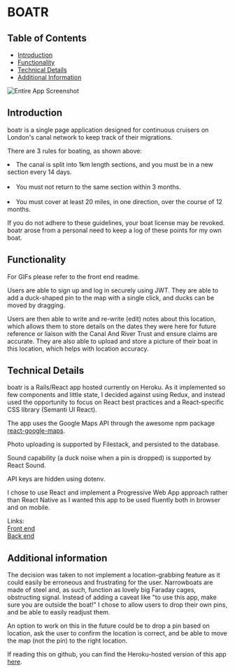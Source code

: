 # BOATR

## Table of Contents

- [Introduction](#introduction)
- [Functionality](#functionality)
- [Technical Details](#technical-details)
- [Additional Information](#additional-information)

![Entire App Screenshot](EntireAppScreenshot.png?raw=true "Entire App Screenshot")

## Introduction

  boatr is a single page application designed for continuous cruisers on London's canal network to keep track of their migrations.<br>

  There are 3 rules for boating, as shown above:<br/>
  <li>The canal is split into 1km length sections, and you must be in a new section every 14 days.</li><br/>
  <li>You must not return to the same section within 3 months.</li><br/>
  <li>You must cover at least 20 miles, in one direction, over the course of 12 months.</li>

  If you do not adhere to these guidelines, your boat license may be revoked. boatr arose from a personal need to keep a log of these points for my own boat. <br/>

## Functionality

For GIFs please refer to the front end readme. 

Users are able to sign up and log in securely using JWT. They are able to add a duck-shaped pin to the map with a single click, and ducks can be moved by dragging.

Users are then able to write and re-write (edit) notes about this location, which allows them to store details on the dates they were here for future reference or liaison with the Canal And River Trust and ensure claims are accurate. They are also able to upload and store a picture of their boat in this location, which helps with location accuracy.

## Technical Details

boatr is a Rails/React app hosted currently on Heroku. As it implemented so few components and little state, I decided against using Redux, and instead used the opportunity to focus on React best practices and a React-specific CSS library (Semanti UI React).

The app uses the Google Maps API through the awesome npm package [react-google-maps](https://tomchentw.github.io/react-google-maps).

Photo uploading is supported by Filestack, and persisted to the database.

Sound capability (a duck noise when a pin is dropped) is supported by React Sound.

API keys are hidden using dotenv.

I chose to use React and implement a Progressive Web App approach rather than React Native as I wanted this app to be used fluently both in browser and on mobile.

Links:<br/>
[Front end](https://github.com/ioreka/boatr-frontend)<br/>
[Back end](https://github.com/ioreka/boatr-backend)

## Additional information
The decision was taken to not implement a location-grabbing feature as it could easily be erroneous and frustrating for the user. Narrowboats are made of steel and, as such, function as lovely big Faraday cages, obstructing signal. Instead of adding a caveat like "to use this app, make sure you are outside the boat!" I chose to allow users to drop their own pins, and be able to easily readjust them.

An option to work on this in the future could be to drop a pin based on location, ask the user to confirm the location is correct, and be able to move the map (not the pin) to the right location.


If reading this on github, you can find the Heroku-hosted version of this app [here](https://boatr-frontend.herokuapp.com/home).
